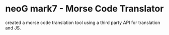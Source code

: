 # neoG mark7 - Morse Code Translator

created a morse code translation tool using a third party API for translation and JS.

